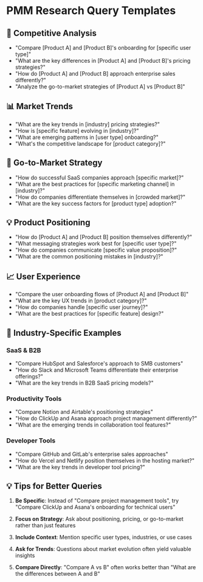 # PMM Research Query Templates

## 🎯 Competitive Analysis
- "Compare [Product A] and [Product B]'s onboarding for [specific user type]"
- "What are the key differences in [Product A] and [Product B]'s pricing strategies?"
- "How do [Product A] and [Product B] approach enterprise sales differently?"
- "Analyze the go-to-market strategies of [Product A] vs [Product B]"

## 📊 Market Trends
- "What are the key trends in [industry] pricing strategies?"
- "How is [specific feature] evolving in [industry]?"
- "What are emerging patterns in [user type] onboarding?"
- "What's the competitive landscape for [product category]?"

## 🚀 Go-to-Market Strategy
- "How do successful SaaS companies approach [specific market]?"
- "What are the best practices for [specific marketing channel] in [industry]?"
- "How do companies differentiate themselves in [crowded market]?"
- "What are the key success factors for [product type] adoption?"

## 💡 Product Positioning
- "How do [Product A] and [Product B] position themselves differently?"
- "What messaging strategies work best for [specific user type]?"
- "How do companies communicate [specific value proposition]?"
- "What are the common positioning mistakes in [industry]?"

## 📈 User Experience
- "Compare the user onboarding flows of [Product A] and [Product B]"
- "What are the key UX trends in [product category]?"
- "How do companies handle [specific user journey]?"
- "What are the best practices for [specific feature] design?"

## 🎯 Industry-Specific Examples

### SaaS & B2B
- "Compare HubSpot and Salesforce's approach to SMB customers"
- "How do Slack and Microsoft Teams differentiate their enterprise offerings?"
- "What are the key trends in B2B SaaS pricing models?"

### Productivity Tools
- "Compare Notion and Airtable's positioning strategies"
- "How do ClickUp and Asana approach project management differently?"
- "What are the emerging trends in collaboration tool features?"

### Developer Tools
- "Compare GitHub and GitLab's enterprise sales approaches"
- "How do Vercel and Netlify position themselves in the hosting market?"
- "What are the key trends in developer tool pricing?"

## 💡 Tips for Better Queries

1. **Be Specific**: Instead of "Compare project management tools", try "Compare ClickUp and Asana's onboarding for technical users"

2. **Focus on Strategy**: Ask about positioning, pricing, or go-to-market rather than just features

3. **Include Context**: Mention specific user types, industries, or use cases

4. **Ask for Trends**: Questions about market evolution often yield valuable insights

5. **Compare Directly**: "Compare A vs B" often works better than "What are the differences between A and B" 